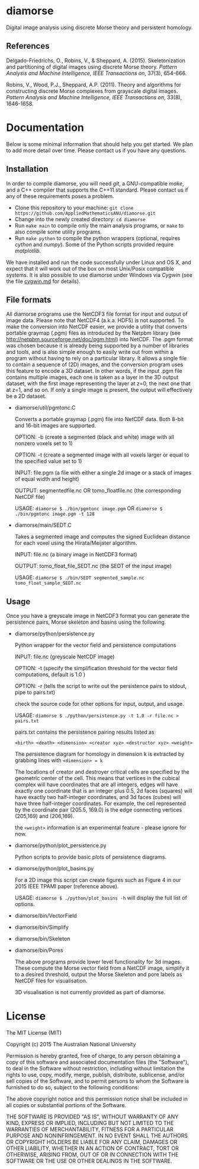 # diamorse

Digital image analysis using discrete Morse theory and persistent homology.

## References

Delgado-Friedrichs, O., Robins, V., & Sheppard, A. (2015). Skeletonization and partitioning of digital images using discrete Morse theory. *Pattern Analysis and Machine Intelligence, IEEE Transactions on*, 37(3), 654-666.

Robins, V., Wood, P.J., Sheppard, A.P. (2011). Theory and algorithms for constructing discrete Morse complexes from grayscale digital images. *Pattern Analysis and Machine Intelligence, IEEE Transactions on*, 33(8), 1646-1658.


# Documentation

Below is some minimal information that should help you get started. We plan to add more detail over time. Please contact us if you have any questions.

## Installation

In order to compile diamorse, you will need *git*, a GNU-compatible *make*, and a C++ compiler that supports the C++11 standard. Please contact us if any of these requirements poses a problem.

* Clone this repository to your machine: `git clone https://github.com/AppliedMathematicsANU/diamorse.git`
* Change into the newly created directory: `cd diamorse`
* Run `make main` to compile only the main analysis programs, or `make` to also compile some utility programs.
* Run `make python` to compile the python wrappers (optional, requires *cython* and *numpy*). Some of the Python scripts provided require *matplotlib*.

We have installed and run the code successfully under Linux and OS X, and expect that it will work out of the box on most Unix/Posix compatible systems. It is also possible to use diamorse under Windows via *Cygwin* (see the file [cygwin.md](https://github.com/AppliedMathematicsANU/diamorse/blob/master/cygwin.md) for details).

## File formats

All diamorse programs use the NetCDF3 file format for input and output of image data. Please note that NetCDF4 (a.k.a. HDF5) is not supported. To make the conversion into NetCDF easier, we provide a utility that converts portable graymap (.pgm) files as introduced by the Netpbm library (see http://netpbm.sourceforge.net/doc/pgm.html) into NetCDF. The .pgm format was chosen because it is already being supported by a number of libraries and tools, and is also simple enough to easily write out from within a program without having to rely on a particular library. It allows a single file to contain a sequence of (2D) images, and the conversion program uses this feature to encode a 3D dataset. In other words, if the input .pgm file contains multiple images, each one is taken as a layer in the 3D output dataset, with the first image representing the layer at z=0, the next one that at z=1, and so on. If only a single image is present, the output will effectively be a 2D dataset.

* diamorse/util/pgmtonc.C

  Converts a portable graymap (.pgm) file into NetCDF data. Both 8-bit and 16-bit images are supported.
  
  OPTION: -b (create a segmented (black and white) image with all nonzero voxels set to 1)
  
  OPTION: -t <int> (create a segmented image with all voxels larger or equal to the specified value set to 1)
  
  INPUT:  file.pgm  (a file with either a single 2d image or a stack of images of equal width and height)
  
  OUTPUT: segmentedfile.nc OR tomo_floatfile.nc (the corresponding NetCDF file)
  
  USAGE:  `diamorse $ ./bin/pgmtonc image.pgm` OR `diamorse $ ./bin/pgmtonc image.pgm -t 128`

* diamorse/main/SEDT.C

  Takes a segmented image and computes the signed Euclidean distance for each voxel using the Hirata/Meijster algorithm.

  INPUT:	file.nc (a binary image in NetCDF3 format)

  OUTPUT:	tomo_float_file_SEDT.nc  (the SEDT of the input image)  

  USAGE: `diamorse $ ./bin/SEDT segmented_sample.nc tomo_float_sample_SEDT.nc`


## Usage

Once you have a greyscale image in NetCDF3 format you can generate the persistence pairs, Morse skeleton and basins using the following. 

* diamorse/python/persistence.py

  Python wrapper for the vector field and persistence computations
  
  INPUT:	file.nc  (greyscale NetCDF image)

  OPTION:	-t <float>  (specify the simplification threshold for the vector field computations, default is 1.0 ) 

  OPTION: -r (tells the script to write out the persistence pairs to stdout, pipe to pairs.txt) 

  check the source code for other options for input, output, and usage.  

  USAGE: `diamorse $ ./python/persistence.py -t 1.0 -r file.nc > pairs.txt`

  pairs.txt contains the persistence pairing results listed as 
  
  `<birth> <death> <dimension> <creator xyz> <destructor xyz> <weight>`

  The persistence diagram for homology in dimension k is extracted by grabbing lines with `<dimension> = k` 

  The locations of creator and destroyer critical cells are specified by the geometric center of the cell. This means that vertices in the cubical complex will have coordinates that are all integers, edges will have exactly one coordinate that is an integer plus 0.5, 2d faces (squares) will have exactly two half-integer coordinates, and 3d faces (cubes) will have three half-integer coordinates. For example, the cell represented by the coordinate pair (205.5, 169.0) is the edge connecting vertices (205,169) and (206,169).

  the `<weight>` information is an experimental feature - please ignore for now. 


* diamorse/python/plot_persistence.py

  Python scripts to provide basic plots of persistence diagrams. 


* diamorse/python/plot_basins.py

  For a 2D image this script can create figures such as Figure 4 in our 2015 IEEE TPAMI paper (reference above).  

  USAGE: `diamorse $ ./python/plot_basins -h` will display the full list of options. 



* diamorse/bin/VectorField 

* diamorse/bin/Simplify 

* diamorse/bin/Skeleton

* diamorse/bin/Pores

  The above programs provide lower level functionality for 3d images.  These compute the Morse vector field from a NetCDF image, simplify it to a desired threshold, output the Morse Skeleton and pore labels as NetCDF files for visualisation. 

  3D visualisation is not currently provided as part of diamorse.  


# License

The MIT License (MIT)

Copyright (c) 2015 The Australian National University

Permission is hereby granted, free of charge, to any person obtaining a copy
of this software and associated documentation files (the "Software"), to deal
in the Software without restriction, including without limitation the rights
to use, copy, modify, merge, publish, distribute, sublicense, and/or sell
copies of the Software, and to permit persons to whom the Software is
furnished to do so, subject to the following conditions:

The above copyright notice and this permission notice shall be included in all
copies or substantial portions of the Software.

THE SOFTWARE IS PROVIDED "AS IS", WITHOUT WARRANTY OF ANY KIND, EXPRESS OR
IMPLIED, INCLUDING BUT NOT LIMITED TO THE WARRANTIES OF MERCHANTABILITY,
FITNESS FOR A PARTICULAR PURPOSE AND NONINFRINGEMENT. IN NO EVENT SHALL THE
AUTHORS OR COPYRIGHT HOLDERS BE LIABLE FOR ANY CLAIM, DAMAGES OR OTHER
LIABILITY, WHETHER IN AN ACTION OF CONTRACT, TORT OR OTHERWISE, ARISING FROM,
OUT OF OR IN CONNECTION WITH THE SOFTWARE OR THE USE OR OTHER DEALINGS IN THE
SOFTWARE.
